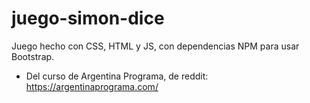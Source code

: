 # juego-simon-dice
 Juego hecho con CSS, HTML y JS, con dependencias NPM para usar Bootstrap. 
 - Del curso de Argentina Programa, de reddit: https://argentinaprograma.com/

